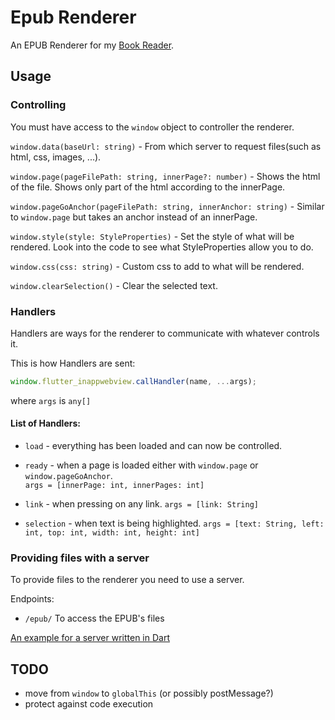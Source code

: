# Epub Renderer

An EPUB Renderer for my [Book Reader](https://github.com/FlafyDev/epub-reader).

## Usage

### Controlling

You must have access to the `window` object to controller the renderer.

`window.data(baseUrl: string)` - From which server to request files(such as html, css, images, ...).

`window.page(pageFilePath: string, innerPage?: number)` - Shows the html of the file. Shows only part of the html according to the innerPage.

`window.pageGoAnchor(pageFilePath: string, innerAnchor: string)` - Similar to `window.page` but takes an anchor instead of an innerPage.

`window.style(style: StyleProperties)` - Set the style of what will be rendered. Look into the code to see what StyleProperties allow you to do.

`window.css(css: string)` - Custom css to add to what will be rendered.

`window.clearSelection()` - Clear the selected text.

### Handlers

Handlers are ways for the renderer to communicate with whatever controls it.

This is how Handlers are sent:

```js
window.flutter_inappwebview.callHandler(name, ...args);
```

where `args` is `any[]`

#### List of Handlers:

- `load` - everything has been loaded and can now be controlled.
- `ready` - when a page is loaded either with `window.page` or `window.pageGoAnchor`.  
  `args = [innerPage: int, innerPages: int]`

- `link` - when pressing on any link.
  `args = [link: String]`

- `selection` - when text is being highlighted.
  `args = [text: String, left: int, top: int, width: int, height: int]`

### Providing files with a server

To provide files to the renderer you need to use a server.

Endpoints:

- `/epub/` To access the EPUB's files

[An example for a server written in Dart](https://github.com/FlafyDev/epub_renderer_server)

## TODO

- move from `window` to `globalThis` (or possibly postMessage?)
- protect against code execution
